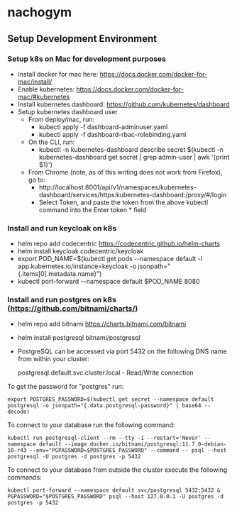 # nachogym
## Setup Development Environment
### Setup k8s on Mac for development purposes
- Install docker for mac here: https://docs.docker.com/docker-for-mac/install/
- Enable kubernetes: https://docs.docker.com/docker-for-mac/#kubernetes
- Install kubernetes dashboard: https://github.com/kubernetes/dashboard
- Setup kubernetes dashboard user
  - From deploy/mac, run:
    - kubectl apply -f dashboard-adminuser.yaml
    - kubectl apply -f dashboard-rbac-rolebinding.yaml
  - On the CLI, run:
    - kubectl -n kubernetes-dashboard describe secret $(kubectl -n kubernetes-dashboard get secret | grep admin-user | awk '{print $1}') 
  - From Chrome (note, as of this writing does not work from Firefox), go to:
    - http://localhost:8001/api/v1/namespaces/kubernetes-dashboard/services/https:kubernetes-dashboard:/proxy/#/login
    - Select Token, and paste the token from the above kubectl command into the Enter token * field

### Install and run keycloak on k8s
- helm repo add codecentric https://codecentric.github.io/helm-charts
- helm install keycloak codecentric/keycloak
- export POD_NAME=$(kubectl get pods --namespace default -l app.kubernetes.io/instance=keycloak -o jsonpath="{.items[0].metadata.name}")
- kubectl port-forward --namespace default $POD_NAME 8080

### Install and run postgres on k8s (https://github.com/bitnami/charts/)
- helm repo add bitnami https://charts.bitnami.com/bitnami
- helm install postgresql bitnami/postgresql
- PostgreSQL can be accessed via port 5432 on the following DNS name from within your cluster:

    postgresql.default.svc.cluster.local - Read/Write connection

To get the password for "postgres" run:

    export POSTGRES_PASSWORD=$(kubectl get secret --namespace default postgresql -o jsonpath="{.data.postgresql-password}" | base64 --decode)

To connect to your database run the following command:

    kubectl run postgresql-client --rm --tty -i --restart='Never' --namespace default --image docker.io/bitnami/postgresql:11.7.0-debian-10-r43 --env="PGPASSWORD=$POSTGRES_PASSWORD" --command -- psql --host postgresql -U postgres -d postgres -p 5432

To connect to your database from outside the cluster execute the following commands:

    kubectl port-forward --namespace default svc/postgresql 5432:5432 &
    PGPASSWORD="$POSTGRES_PASSWORD" psql --host 127.0.0.1 -U postgres -d postgres -p 5432

